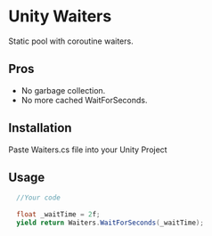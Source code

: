# Unity Waiters
Static pool with coroutine waiters.

## Pros
- No garbage collection.
- No more cached WaitForSeconds.

## Installation
Paste Waiters.cs file into your Unity Project

## Usage
```cs
  //Your code
  
  float _waitTime = 2f;
  yield return Waiters.WaitForSeconds(_waitTime);
```
